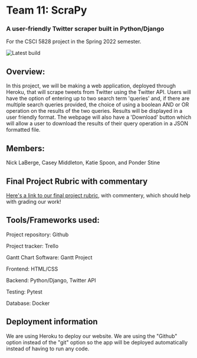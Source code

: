 # Team 11: ScraPy
### A user-friendly Twitter scraper built in Python/Django
For the CSCI 5828 project in the Spring 2022 semester.

![Latest build](https://github.com/CaseyMiddleton/FSE_project/actions/workflows/build.yml/badge.svg)

## Overview:

In this project, we will be making a web application, deployed through Heroku, that will scrape tweets from Twitter using the Twitter API. Users will have the option of entering up to two search term 'queries' and, if there are multiple search queries provided, the choice of using a boolean AND or OR operation on the results of the two queries. Results will be displayed in a user friendly format. The webpage will also have a 'Download' button which will allow a user to download the results of their query operation in a JSON formatted file.

## Members:

Nick LaBerge, Casey Middleton, Katie Spoon, and Ponder Stine

## Final Project Rubric with commentary

[Here's a link to our final project rubric](https://docs.google.com/document/d/1nUqY5x904rdo2uXQwf1Y0li0O16a0c5zipjCGjmGzfg/edit), with commentery, which should help with grading our work! 


## Tools/Frameworks used:

Project repository: Github

Project tracker: Trello

Gantt Chart Software: Gantt Project

Frontend: HTML/CSS

Backend: Python/Django, Twitter API

Testing: Pytest

Database: Docker

## Deployment information

We are using Heroku to deploy our website. We are using the "Github" option instead of the "git" option so the app will be deployed automatically instead of having to run any code.

